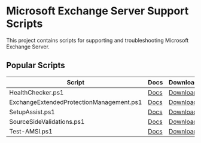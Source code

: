 # Microsoft Exchange Server Support Scripts

This project contains scripts for supporting and troubleshooting Microsoft Exchange Server.

## Popular Scripts

| Script                               | Docs                                                   | Download                                                                                                            |
| ---------------------------------------- | ------------------------------------------------------ | ------------------------------------------------------------------------------------------------------------------- |
| HealthChecker.ps1                        | [Docs](Diagnostics/HealthChecker)                      | [Download](https://github.com/microsoft/CSS-Exchange/releases/latest/download/HealthChecker.ps1)                        |
| ExchangeExtendedProtectionManagement.ps1 | [Docs](Security/ExchangeExtendedProtectionManagement)  | [Download](https://github.com/microsoft/CSS-Exchange/releases/latest/download/ExchangeExtendedProtectionManagement.ps1) |
| SetupAssist.ps1                          | [Docs](Setup/SetupAssist)                              | [Download](https://github.com/microsoft/CSS-Exchange/releases/latest/download/SetupAssist.ps1)                          |
| SourceSideValidations.ps1                | [Docs](PublicFolders/SourceSideValidations)            | [Download](https://github.com/microsoft/CSS-Exchange/releases/latest/download/SourceSideValidations.ps1)                |
| Test-AMSI.ps1                            | [Docs](Admin/Test-AMSI)                                | [Download](https://github.com/microsoft/CSS-Exchange/releases/latest/download/Test-AMSI.ps1)                            |
